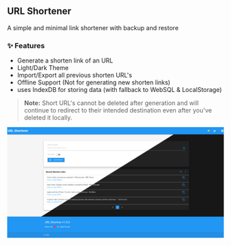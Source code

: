 ## URL Shortener

A simple and minimal link shortener with backup and restore

### :sparkles: Features

- Generate a shorten link of an URL
- Light/Dark Theme
- Import/Export all previous shorten URL's
- Offline Support (Not for generating new shorten links)
- uses IndexDB for storing data (with fallback to WebSQL & LocalStorage)

> **Note:** Short URL's cannot be deleted after generation and will continue to redirect to their intended destination even after you've deleted it locally.

[![url shortener app screenshot](readme/url_shortener_screenshot.png "URL Shortener App Light/Dark Screenshot")](https://abdulsamad.github.io/url_shortener_is.gd)
